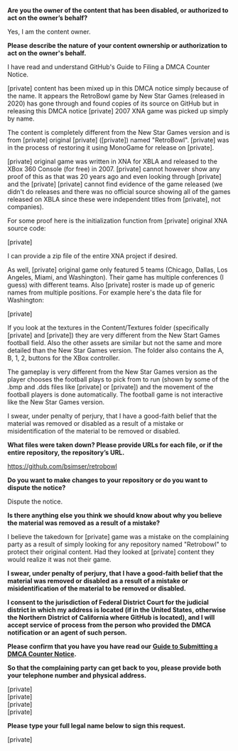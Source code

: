 **Are you the owner of the content that has been disabled, or authorized to act on the owner’s behalf?**

Yes, I am the content owner.

**Please describe the nature of your content ownership or authorization to act on the owner's behalf.**

I have read and understand GitHub's Guide to Filing a DMCA Counter Notice.

[private] content has been mixed up in this DMCA notice simply because of the name. It appears the RetroBowl game by New Star Games (released in 2020) has gone through and found copies of its source on GitHub but in releasing this DMCA notice [private] 2007 XNA game was picked up simply by name.

The content is completely different from the New Star Games version and is from [private] original [private] ([private]) named "RetroBowl". [private] was in the process of restoring it using MonoGame for release on [private].

[private] original game was written in XNA for XBLA and released to the XBox 360 Console (for free) in 2007. [private] cannot however show any proof of this as that was 20 years ago and even looking through [private] and the [private] [private] cannot find evidence of the game released (we didn't do releases and there was no official source showing all of the games released on XBLA since these were independent titles from [private], not companies).

For some proof here is the initialization function from [private] original XNA source code:

[private]

I can provide a zip file of the entire XNA project if desired.

As well, [private] original game only featured 5 teams (Chicago, Dallas, Los Angeles, Miami, and Washington). Their game has multiple conferences (I guess) with different teams. Also [private] roster is made up of generic names from multiple positions. For example here's the data file for Washington:

[private]

If you look at the textures in the Content/Textures folder (specifically [private] and [private]) they are very different from the New Start Games football field. Also the other assets are similar but not the same and more detailed than the New Star Games version. The folder also contains the A, B, 1, 2, buttons for the XBox controller.

The gameplay is very different from the New Star Games version as the player chooses the football plays to pick from to run (shown by some of the .bmp and .dds files like [private] or [private]) and the movement of the football players is done automatically. The football game is not interactive like the New Star Games version.

I swear, under penalty of perjury, that I have a good-faith belief that the material was removed or disabled as a result of a mistake or misidentification of the material to be removed or disabled.

**What files were taken down? Please provide URLs for each file, or if the entire repository, the repository’s URL.**

https://github.com/bsimser/retrobowl

**Do you want to make changes to your repository or do you want to dispute the notice?**

Dispute the notice.

**Is there anything else you think we should know about why you believe the material was removed as a result of a mistake?**

I believe the takedown for [private] game was a mistake on the complaining party as a result of simply looking for any repository named "Retrobowl" to protect their original content. Had they looked at [private] content they would realize it was not their game.

**I swear, under penalty of perjury, that I have a good-faith belief that the material was removed or disabled as a result of a mistake or misidentification of the material to be removed or disabled.**

**I consent to the jurisdiction of Federal District Court for the judicial district in which my address is located (if in the United States, otherwise the Northern District of California where GitHub is located), and I will accept service of process from the person who provided the DMCA notification or an agent of such person.**

**Please confirm that you have you have read our <a href="https://docs.github.com/articles/guide-to-submitting-a-dmca-counter-notice">Guide to Submitting a DMCA Counter Notice</a>.**

**So that the complaining party can get back to you, please provide both your telephone number and physical address.**

[private]  
[private]  
[private]  
[private]  

**Please type your full legal name below to sign this request.**

[private]  
